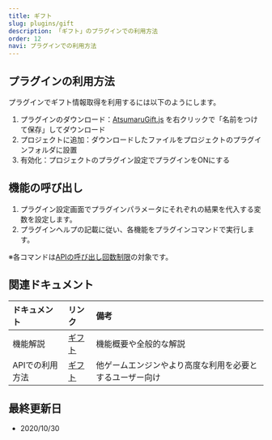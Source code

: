 ```yaml
---
title: ギフト
slug: plugins/gift
description: 「ギフト」のプラグインでの利用方法
order: 12
navi: プラグインでの利用方法
---
```

    
## プラグインの利用方法
プラグインでギフト情報取得を利用するには以下のようにします。
1. プラグインのダウンロード：[AtsumaruGift.js](https://raw.githubusercontent.com/atsumaru/mv-plugins/master/plugins/AtsumaruGift.js) を右クリックで「名前をつけて保存」してダウンロード
1. プロジェクトに追加：ダウンロードしたファイルをプロジェクトのプラグインフォルダに設置
1. 有効化：プロジェクトのプラグイン設定でプラグインをONにする
    
## 機能の呼び出し
1. プラグイン設定画面でプラグインパラメータにそれぞれの結果を代入する変数を設定します。
1. プラグインヘルプの記載に従い、各機能をプラグインコマンドで実行します。

※各コマンドは[APIの呼び出し回数制限](/common/rate-limit)の対象です。

## 関連ドキュメント
    
ドキュメント|リンク|備考
:---|:---|:---
機能解説|[ギフト](/gift)|機能概要や全般的な解説
APIでの利用方法|[ギフト](/apis/gift)|他ゲームエンジンやより高度な利用を必要とするユーザー向け
    
## 最終更新日
 - 2020/10/30
